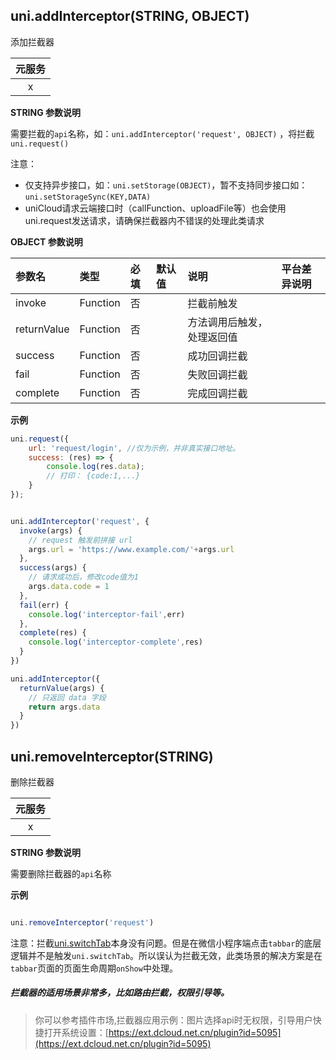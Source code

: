## uni.addInterceptor(STRING, OBJECT)
添加拦截器


|元服务|
|:-:|
|x|

<!-- UNIAPPAPIJSON.addInterceptor.compatibility -->

**STRING 参数说明**

需要拦截的`api`名称，如：`uni.addInterceptor('request', OBJECT)` ，将拦截 `uni.request()`

注意：

- 仅支持异步接口，如：`uni.setStorage(OBJECT)`，暂不支持同步接口如：`uni.setStorageSync(KEY,DATA)`
- uniCloud请求云端接口时（callFunction、uploadFile等）也会使用uni.request发送请求，请确保拦截器内不错误的处理此类请求

**OBJECT 参数说明**

|参数名		|类型		|必填	|默认值	|说明		|平台差异说明	|
|:-			|:-			|:-		|:-		|:-			|:-			|
|invoke		|Function	|否		|		|拦截前触发	|			|
|returnValue		|Function	|否		|		|方法调用后触发，处理返回值	|			|
|success	|Function	|否		|		|成功回调拦截	|			|
|fail		|Function	|否		|		|失败回调拦截	|			|
|complete	|Function	|否		|		|完成回调拦截	|			|


**示例**

```javascript
uni.request({
    url: 'request/login', //仅为示例，并非真实接口地址。
    success: (res) => {
        console.log(res.data);
        // 打印： {code:1,...}
    }
});


uni.addInterceptor('request', {
  invoke(args) {
    // request 触发前拼接 url
    args.url = 'https://www.example.com/'+args.url
  },
  success(args) {
    // 请求成功后，修改code值为1
    args.data.code = 1
  },
  fail(err) {
    console.log('interceptor-fail',err)
  },
  complete(res) {
    console.log('interceptor-complete',res)
  }
})

uni.addInterceptor({
  returnValue(args) {
    // 只返回 data 字段
    return args.data
  }
})

```

## uni.removeInterceptor(STRING)
删除拦截器

|元服务|
|:-:|
|x|

<!-- UNIAPPAPIJSON.removeInterceptor.compatibility -->

**STRING 参数说明**

需要删除拦截器的`api`名称

**示例**

```javascript

uni.removeInterceptor('request')

```

注意：拦截[uni.switchTab](https://uniapp.dcloud.io/api/router?id=switchtab)本身没有问题。但是在微信小程序端点击`tabbar`的底层逻辑并不是触发`uni.switchTab`。所以误认为拦截无效，此类场景的解决方案是在`tabbar`页面的页面生命周期`onShow`中处理。

##### 拦截器的适用场景非常多，比如路由拦截，权限引导等。
> 你可以参考插件市场,拦截器应用示例：图片选择api时无权限，引导用户快捷打开系统设置：[https://ext.dcloud.net.cn/plugin?id=5095](https://ext.dcloud.net.cn/plugin?id=5095)
